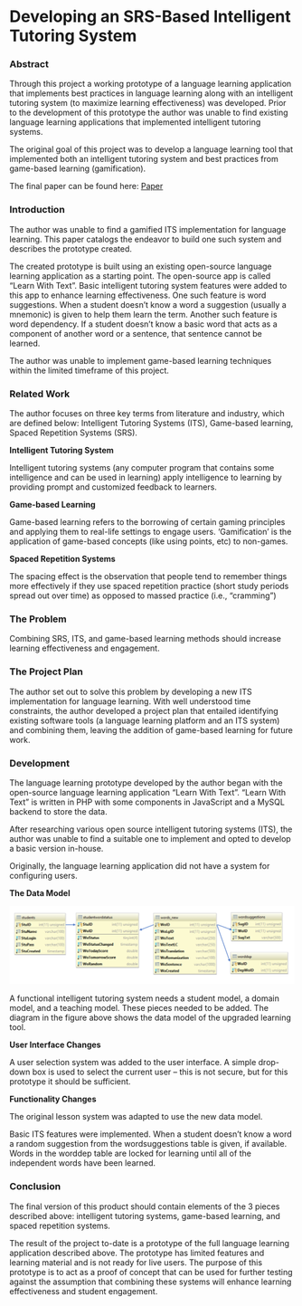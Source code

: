 # Developing an SRS-Based Intelligent Tutoring System

### Abstract

Through this project a working prototype of a language learning application that implements best practices in language learning along with an intelligent tutoring system (to maximize learning effectiveness) was developed. Prior to the development of this prototype the author was unable to find existing language learning applications that implemented intelligent tutoring systems.

The original goal of this project was to develop a language learning tool that implemented both an intelligent tutoring system and best practices from game-based learning (gamification).

The final paper can be found here: [Paper](/Project%20Final%20Paper.pdf)

### Introduction

The author was unable to find a gamified ITS implementation for language learning. This paper catalogs the endeavor to build one such system and describes the prototype created. 

The created prototype is built using an existing open-source language learning application as a starting point. The open-source app is called “Learn With Text”. Basic intelligent tutoring system features were added to this app to enhance learning effectiveness. One such feature is word suggestions. When a student doesn’t know a word a suggestion (usually a mnemonic) is given to help them learn the term. Another such feature is word dependency. If a student doesn’t know a basic word that acts as a component of another word or a sentence, that sentence cannot be learned.

The author was unable to implement game-based learning techniques within the limited timeframe of this project.

### Related Work

The author focuses on three key terms from literature and industry, which are defined below: Intelligent Tutoring Systems (ITS), Game-based learning, Spaced Repetition Systems (SRS).

**Intelligent Tutoring System**

Intelligent tutoring systems (any computer program that contains some intelligence and can be used in learning) apply intelligence to learning by providing prompt and customized feedback to learners.

**Game-based Learning**

Game-based learning refers to the borrowing of certain gaming principles and applying them to real-life settings to engage users. ‘Gamification’ is the application of game-based concepts (like using points, etc) to non-games. 

**Spaced Repetition Systems**

The spacing effect is the observation that people tend to remember things more effectively if they use spaced repetition practice (short study periods spread out over time) as opposed to massed practice (i.e., “cramming”)

### The Problem

Combining SRS, ITS, and game-based learning methods should increase learning effectiveness and engagement.

### The Project Plan

The author set out to solve this problem by developing a new ITS implementation for language learning. With well understood time constraints, the author developed a project plan that entailed identifying existing software tools (a language learning platform and an ITS system) and combining them, leaving the addition of game-based learning for future work.

### Development

The language learning prototype developed by the author began with the open-source language learning application “Learn With Text”. “Learn With Text” is written in PHP with some components in JavaScript and a MySQL backend to store the data. 

After researching various open source intelligent tutoring systems (ITS), the author was unable to find a suitable one to implement and opted to develop a basic version in-house. 

Originally, the language learning application did not have a system for configuring users. 

**The Data Model**

![Data Model Diagram](./Data%20Model%20Diagram.png)

A functional intelligent tutoring system needs a student model, a domain model, and a teaching model. These pieces needed to be added. The diagram in the figure above shows the data model of the upgraded learning tool.

**User Interface Changes**

A user selection system was added to the user interface. A simple drop-down box is used to select the current user – this is not secure, but for this prototype it should be sufficient.

**Functionality Changes**

The original lesson system was adapted to use the new data model.

Basic ITS features were implemented. When a student doesn’t know a word a random suggestion from the wordsuggestions table is given, if available. Words in the worddep table are locked for learning until all of the independent words have been learned.

### Conclusion

The final version of this product should contain elements of the 3 pieces described above: intelligent tutoring systems, game-based learning, and spaced repetition systems. 

The result of the project to-date is a prototype of the full language learning application described above. The prototype has limited features and learning material and is not ready for live users. The purpose of this prototype is to act as a proof of concept that can be used for further testing against the assumption that combining these systems will enhance learning effectiveness and student engagement.
